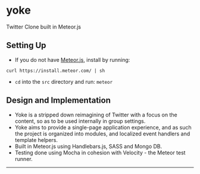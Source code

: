 # yoke
Twitter Clone built in Meteor.js

## Setting Up

- If you do not have [Meteor.js](https://www.meteor.com/), install by running: 

```
curl https://install.meteor.com/ | sh
```
- `cd` into the `src` directory and run: `meteor`

 
## Design and Implementation

- Yoke is a stripped down reimagining of Twitter with a focus on the content, so as to be used internally in group settings.
- Yoke aims to provide a single-page application experience, and as such the project is organized into modules, and localized event handlers and template helpers. 
- Built in Meteor.js using Handlebars.js, SASS and Mongo DB.
- Testing done using Mocha in cohesion with Velocity - the Meteor test runner.

---







